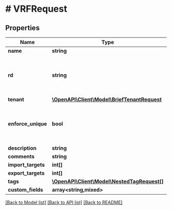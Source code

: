 # # VRFRequest

## Properties

Name | Type | Description | Notes
------------ | ------------- | ------------- | -------------
**name** | **string** |  |
**rd** | **string** | Unique route distinguisher (as defined in RFC 4364) | [optional]
**tenant** | [**\OpenAPI\Client\Model\BriefTenantRequest**](BriefTenantRequest.md) |  | [optional]
**enforce_unique** | **bool** | Prevent duplicate prefixes/IP addresses within this VRF | [optional]
**description** | **string** |  | [optional]
**comments** | **string** |  | [optional]
**import_targets** | **int[]** |  | [optional]
**export_targets** | **int[]** |  | [optional]
**tags** | [**\OpenAPI\Client\Model\NestedTagRequest[]**](NestedTagRequest.md) |  | [optional]
**custom_fields** | **array<string,mixed>** |  | [optional]

[[Back to Model list]](../../README.md#models) [[Back to API list]](../../README.md#endpoints) [[Back to README]](../../README.md)
